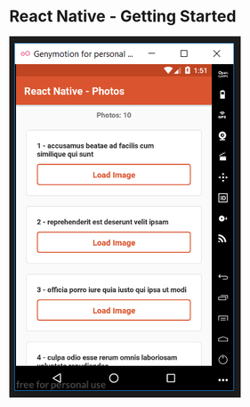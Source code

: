 # React Native - Getting Started

<img src="https://github.com/adlerpagliarini/AwesomeProject/blob/master/screen.png" />
